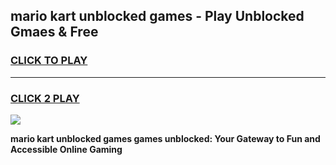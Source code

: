 
## mario kart unblocked games - Play Unblocked Gmaes & Free
<h3>
<a href="https://news.freeplayer.one?title=mario_kart_unblocked_games&ref=16F">CLICK TO PLAY</a></h3>
<hr>

<h3>
<a href="https://news.freeplayer.one?title=mario_kart_unblocked_games&ref=16F">CLICK 2 PLAY</a>
  
</h3>

<a href="https://news.freeplayer.one?title=mario_kart_unblocked_games&ref=16F/"><img src="https://clearcache.store/games.png"></a>


**mario kart unblocked games games unblocked: Your Gateway to Fun and Accessible Online Gaming**
